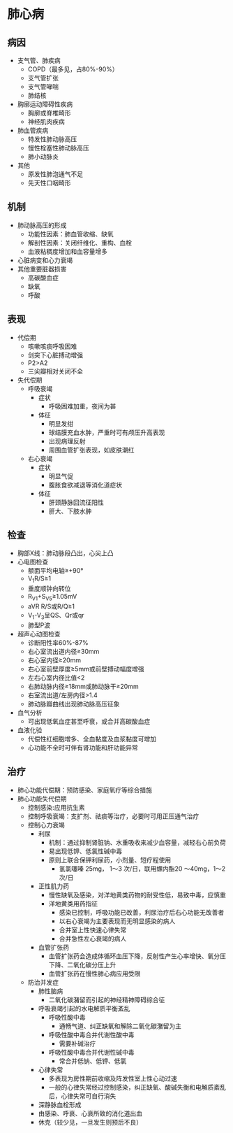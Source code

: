 # 肺心病
## 病因
 - 支气管、肺疾病
   - COPD（最多见，占80%-90%）
   - 支气管扩张
   - 支气管哮喘
   - 肺结核
 - 胸廓运动障碍性疾病 
   - 胸廓或脊椎畸形 
   - 神经肌肉疾病
 - 肺血管疾病
   - 特发性肺动脉高压
   - 慢性栓塞性肺动脉高压
   - 肺小动脉炎
 - 其他
   - 原发性肺泡通气不足
   - 先天性口咽畸形
## 机制
 - 肺动脉高压的形成
   - 功能性因素：肺血管收缩、缺氧
   - 解剖性因素：关闭纤维化、重构、血栓
   - 血液粘稠度增加和血容量增多
 - 心脏病变和心力衰竭
 - 其他重要脏器损害
   - 高碳酸血症
   - 缺氧
   - 呼酸
## 表现
 - 代偿期
   - 咳嗽咳痰呼吸困难
   - 剑突下心脏搏动增强
   - P2>A2
   - 三尖瓣相对关闭不全
 - 失代偿期
   - 呼吸衰竭
     - 症状
       - 呼吸困难加重，夜间为甚
     - 体征
       - 明显发绀
       - 球结膜充血水肿，严重时可有颅压升高表现
       - 出现病理反射
       - 周围血管扩张表现，如皮肤潮红
   - 右心衰竭
     - 症状
       - 明显气促
       - 腹胀食欲减退等消化道症状
     - 体征
       - 肝颈静脉回流征阳性
       - 肝大、下肢水肿

## 检查
 - 胸部X线：肺动脉段凸出，心尖上凸
 - 心电图检查
   - 额面平均电轴≥+90°
   - V<sub>1</sub>R/S≥1
   - 重度顺钟向转位
   - R<sub>V1</sub>+S<sub>V5</sub>≥1.05mV
   - aVR R/S或R/Q≥1
   - V<sub>1</sub>-V<sub>3</sub>呈QS、Qr或qr
   - 肺型P波
 - 超声心动图检查
   - 诊断阳性率60%-87%
   - 右心室流出道内径≥30mm
   - 右心室内径≥20mm
   - 右心室前壁厚度≥5mm或前壁搏动幅度增强
   - 左右心室内径比值<2
   - 右肺动脉内径≥18mm或肺动脉干≥20mm
   - 右室流出道/左房内径>1.4
   - 肺动脉瓣曲线出现肺动脉高压征象
 - 血气分析
   - 可出现低氧血症甚至呼衰，或合并高碳酸血症
 - 血液化验
   - 代偿性红细胞增多、全血黏度及血浆黏度可增加
   - 心功能不全时可伴有肾功能和肝功能异常
## 治疗
 - 肺心功能代偿期：预防感染、家庭氧疗等综合措施
 - 肺心功能失代偿期
   - 控制感染:应用抗生素
   - 控制呼吸衰竭：支扩剂、祛痰等治疗，必要时可用正压通气治疗
   - 控制心力衰竭 
     - 利尿
       - 机制：通过抑制肾脏钠、水重吸收来减少血容量，减轻右心前负荷
       - 易出现低钾、低氯性碱中毒
       - 原则上联合保钾利尿药，小剂量、短疗程使用
         - 氢氯噻嗪 25mg， 1～3 次/日，联用螺内酯20 ～40mg，1～2次/日
     - 正性肌力药
       - 慢性缺氧及感染，对洋地黄类药物的耐受性低，易致中毒，应慎重
       - 洋地黄类用药指征
         - 感染已控制，呼吸功能已改善，利尿治疗后右心功能无改善者
         - 以右心衰竭为主要表现而无明显感染的病人
         - 合并室上性快速心律失常
         - 合并急性左心衰竭的病人
     - 血管扩张药
       - 血管扩张药会造成体循环血压下降，反射性产生心率增快、氧分压下降、二氧化碳分压上升
       - 血管扩张药在慢性肺心病应用受限
   - 防治并发症
     - 肺性脑病
       - 二氧化碳潴留而引起的神经精神障碍综合征
     - 呼吸衰竭引起的水电解质平衡紊乱
       - 呼吸性酸中毒
         - 通畅气道、纠正缺氧和解除二氧化碳潴留为主
       - 呼吸性酸中毒合并代谢性酸中毒
         - 需要补碱治疗
       - 呼吸性酸中毒合并代谢性碱中毒
         - 常合并低钠、低钾、低氯
     - 心律失常
       - 多表现为房性期前收缩及阵发性室上性心动过速
       - 一般的心律失常经过控制感染，纠正缺氧、酸碱失衡和电解质紊乱后，心律失常可自行消失
     - 深静脉血栓形成
     - 由感染、呼衰、心衰所致的消化道出血
     - 休克（较少见，一旦发生则预后不良）


